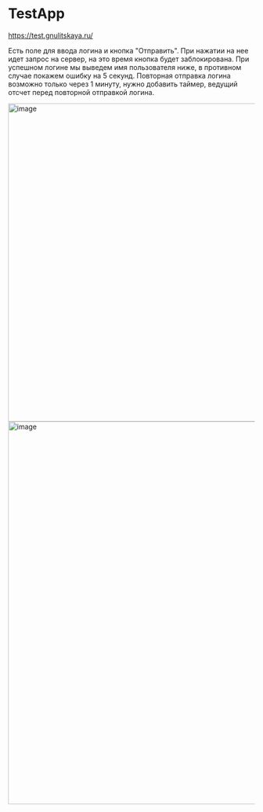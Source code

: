 # TestApp

https://test.gnulitskaya.ru/

  Есть поле для ввода логина и кнопка "Отправить". 
  При нажатии на нее идет запрос на сервер, на это время кнопка будет заблокирована. 
  При успешном логине мы выведем имя пользователя ниже, в противном случае 
  покажем ошибку на 5 секунд. Повторная отправка логина возможно только через 1 минуту, 
  нужно добавить таймер, ведущий отсчет перед повторной отправкой логина.

<img width="648" alt="image" src="https://github.com/gnulitskaya/test-app/assets/63544167/314a13dd-36df-41e8-8c99-b517cb8e0f0f">
<img width="780" alt="image" src="https://github.com/gnulitskaya/test-app/assets/63544167/80d7169d-57f8-4afb-953b-7f18d6042b3f">


